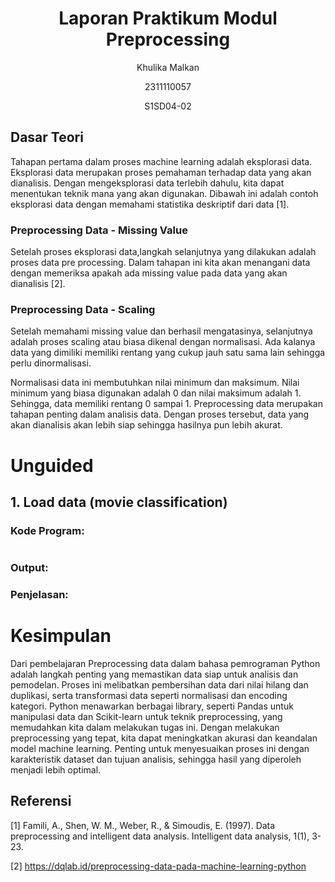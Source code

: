 <h1 align="center">Laporan Praktikum Modul Preprocessing</h1>
<p align="center">Khulika Malkan</p>
<p align="center">2311110057</p>
<p align="center">S1SD04-02</p>

## Dasar Teori
Tahapan pertama dalam proses machine learning adalah eksplorasi data. Eksplorasi data merupakan proses pemahaman terhadap data yang akan dianalisis. Dengan mengeksplorasi data terlebih dahulu, kita dapat menentukan teknik mana yang akan digunakan. Dibawah ini adalah contoh eksplorasi data dengan memahami statistika deskriptif dari data [1].

### Preprocessing Data - Missing Value
Setelah proses eksplorasi data,langkah selanjutnya yang dilakukan adalah proses data pre processing. Dalam tahapan ini kita akan menangani data dengan memeriksa apakah ada missing value pada data yang akan dianalisis [2].

### Preprocessing Data - Scaling
Setelah memahami missing value dan berhasil mengatasinya, selanjutnya adalah proses scaling atau biasa dikenal dengan normalisasi. Ada kalanya data yang dimiliki memiliki rentang yang cukup jauh satu sama lain sehingga perlu dinormalisasi.

Normalisasi data ini membutuhkan nilai minimum dan maksimum. Nilai minimum yang biasa digunakan adalah 0 dan nilai maksimum adalah 1. Sehingga, data memiliki rentang 0 sampai 1. Preprocessing data merupakan tahapan penting dalam analisis data. Dengan proses tersebut, data yang akan dianalisis akan lebih siap sehingga hasilnya pun lebih akurat. 


# Unguided 
## 1. Load data (movie classification)
### Kode Program:
```python

```
### Output:

### Penjelasan:



# Kesimpulan
Dari pembelajaran Preprocessing data dalam bahasa pemrograman Python adalah langkah penting yang memastikan data siap untuk analisis dan pemodelan. Proses ini melibatkan pembersihan data dari nilai hilang dan duplikasi, serta transformasi data seperti normalisasi dan encoding kategori. Python menawarkan berbagai library, seperti Pandas untuk manipulasi data dan Scikit-learn untuk teknik preprocessing, yang memudahkan kita dalam melakukan tugas ini. Dengan melakukan preprocessing yang tepat, kita dapat meningkatkan akurasi dan keandalan model machine learning. Penting untuk menyesuaikan proses ini dengan karakteristik dataset dan tujuan analisis, sehingga hasil yang diperoleh menjadi lebih optimal.


## Referensi
[1] Famili, A., Shen, W. M., Weber, R., & Simoudis, E. (1997). Data preprocessing and intelligent data analysis. Intelligent data analysis, 1(1), 3-23. 

[2] https://dqlab.id/preprocessing-data-pada-machine-learning-python
